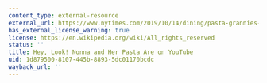 ```yaml
---
content_type: external-resource
external_url: https://www.nytimes.com/2019/10/14/dining/pasta-grannies-youtube-cookbook.html
has_external_license_warning: true
license: https://en.wikipedia.org/wiki/All_rights_reserved
status: ''
title: Hey, Look! Nonna and Her Pasta Are on YouTube
uid: 1d879500-8107-445b-8893-5dc01170bcdc
wayback_url: ''
---
```

